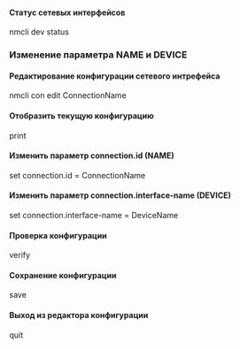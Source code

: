 #### Статус сетевых интерфейсов
nmcli dev status

### Изменение параметра NAME и DEVICE

#### Редактирование конфигурации сетевого интрефейса
nmcli con edit ConnectionName

#### Отобразить текущую конфигурацию
print

#### Изменить параметр connection.id (NAME)
set connection.id = ConnectionName

#### Изменить параметр connection.interface-name (DEVICE)
set connection.interface-name = DeviceName

#### Проверка конфигурации
verify

#### Сохранение конфигурации
save

#### Выход из редактора конфигурации
quit
